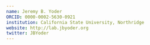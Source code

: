 ```yaml
---
name: Jeremy B. Yoder
ORCID: 0000-0002-5630-0921
institution: California State University, Northridge
website: http://lab.jbyoder.org
twitter: JBYoder
---
```

